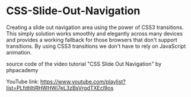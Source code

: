 # CSS-Slide-Out-Navigation
Creating a slide out navigation area using the power of CSS3 transitions. This simply solution works smoothly and elegantly across many devices and provides a working fallback for those browsers that don't support transitions. By using CSS3 transitions we don't have to rely on JavaScript animation. 

source code of the video tutorial "CSS Slide Out Navigation" by phpacademy

YouTube link:
https://www.youtube.com/playlist?list=PLfdtiltiRHWHWi7eL3zBsVrgdTXEcl9os
